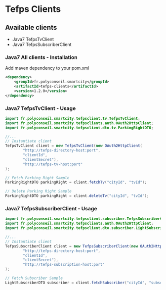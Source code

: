 # Tefps Clients

## Available clients

- Java7 TefpsTvClient
- Java7 TefpsSubscriberClient

### Java7 All clients - Installation

Add maven dependency to your pom.xml

```xml
<dependency>
    <groupId>fr.polyconseil.smartcity</groupId>
    <artifactId>tefps-clients</artifactId>
    <version>1.2.0</version>
</dependency>
```


### Java7 TefpsTvClient - Usage

```java
import fr.polyconseil.smartcity.tefpsclient.tv.TefpsTvClient;
import fr.polyconseil.smartcity.tefpsclients.auth.OAuth2HttpClient;
import fr.polyconseil.smartcity.tefpsclient.dto.tv.ParkingRightDTO;

//...
// Instantiate client
TefpsTvClient client = new TefpsTvClient(new OAuth2HttpClient(
        "http://tefps-directory-host:port",
        "clientId",
        "clientSecret"),
        "http://tefps-tv-host:port"
);

// Fetch Parking Right Sample
ParkingRightDTO parkingRight = client.fetchTv("cityId", "tvId");

// Delete Parking Right Sample
ParkingRightDTO parkingRight = client.deleteTv("cityId", "tvId");
```


### Java7 TefpsSubscriberClient - Usage

```java
import fr.polyconseil.smartcity.tefpsclient.subscriber.TefpsSubscriberClient;
import fr.polyconseil.smartcity.tefpsclients.auth.OAuth2HttpClient;
import fr.polyconseil.smartcity.tefpsclient.dto.subscriber.LightSubscriberDTO;

//...
// Instantiate client
TefpsSubscriberClient client = new TefpsSubscriberClient(new OAuth2HttpClient(
        "http://tefps-directory-host:port",
        "clientId",
        "clientSecret"),
        "http://tefps-subscription-host:port"
);

// Fetch Subscriber Sample
LightSubscriberDTO subscriber = client.fetchSubscriber("cityId", "subscriberId");
```